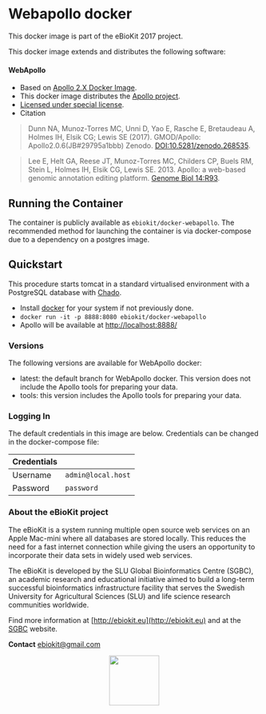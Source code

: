 Webapollo docker
===================

This docker image is part of the eBioKit 2017 project.

This docker image extends and distributes the following software:

#### WebApollo

- Based on [Apollo 2.X Docker Image](https://github.com/GMOD/docker-apollo).
- This docker image distributes the [Apollo project](https://github.com/GMOD/Apollo).
- [Licensed under special license](https://raw.githubusercontent.com/GMOD/Apollo/master/LICENSE.md).
- Citation
> Dunn NA, Munoz-Torres MC, Unni D, Yao E, Rasche E, Bretaudeau A, Holmes IH, Elsik CG; Lewis SE (2017). GMOD/Apollo: Apollo2.0.6(JB#29795a1bbb) Zenodo. [DOI:10.5281/zenodo.268535](https://doi.org/10.5281/zenodo.268535).

> Lee E, Helt GA, Reese JT, Munoz-Torres MC, Childers CP, Buels RM, Stein L, Holmes IH, Elsik CG, Lewis SE. 2013. Apollo: a web-based genomic annotation editing platform. [Genome Biol 14:R93](http://genomebiology.com/2013/14/8/R93/abstract).


## Running the Container

The container is publicly available as `ebiokit/docker-webapollo`. The recommended method for launching the container is via docker-compose due to a dependency on a postgres image.

## Quickstart

This procedure starts tomcat in a standard virtualised environment with a PostgreSQL database with [Chado](http://gmod.org/wiki/Introduction_to_Chado).

- Install [docker](https://docs.docker.com/engine/installation/) for your system if not previously done.
- `docker run -it -p 8888:8080 ebiokit/docker-webapollo`
- Apollo will be available at [http://localhost:8888/](http://localhost:8888/)

### Versions

The following versions are available for WebApollo docker:
- latest: the default branch for WebApollo docker. This version does not include the Apollo tools for preparing your data.
- tools: this version includes the Apollo tools for preparing your data.


### Logging In

The default credentials in this image are below. Credentials can be changed in the docker-compose file:

| Credentials |                    |
| ---         | ------------------ |
| Username    | `admin@local.host` |
| Password    | `password`         |

### About the eBioKit project

The eBioKit is a system running multiple open source web services on an Apple Mac-mini where all databases are stored locally.
This reduces the need for a fast internet connection while giving the users an opportunity to incorporate their data sets in widely used web services.

The eBioKit is developed by the SLU Global Bioinformatics Centre (SGBC), an academic research and educational initiative aimed to build a long-term successful bioinformatics infrastructure facility that serves the Swedish University for Agricultural Sciences (SLU) and life science research communities worldwide.

Find more information at [http://ebiokit.eu](http://ebiokit.eu)  and at the [SGBC](http://sgbc.slu.se/) website.

**Contact** [ebiokit@gmail.com](ebiokit@gmail.com)

<p style="text-align:center">
<img height=100 src="https://avatars0.githubusercontent.com/u/24695838?v=3&s=200">
</p>
